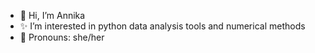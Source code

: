 - 👋 Hi, I’m Annika
- ✨ I’m interested in python data analysis tools and numerical methods
- 💜 Pronouns: she/her

<!---
annika-rudolph/annika-rudolph is a ✨ special ✨ repository because its `README.md` (this file) appears on your GitHub profile.
You can click the Preview link to take a look at your changes.
--->
